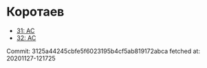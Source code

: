 # Коротаев
- [31: AC](31.md)
- [32: AC](32.md)

Commit: 3125a44245cbfe5f6023195b4cf5ab819172abca
 fetched at: 20201127-121725
